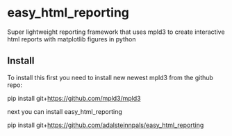 # easy_html_reporting
Super lightweight reporting framework that uses mpld3 to create interactive html reports with matplotlib figures in python


## Install 

To install this first you need to install new newest mpld3 from the github repo:

pip install git+https://github.com/mpld3/mpld3

next you can install easy_html_reporting

pip install git+https://github.com/adalsteinnpals/easy_html_reporting